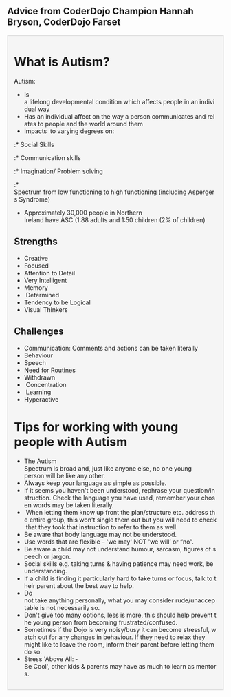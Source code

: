 ## Advice from CoderDojo Champion Hannah Bryson, CoderDojo Farset

<div style="margin:0; margin-top:0px; margin-bottom:15px; margin-right:0px; border:2px solid #dfdfdf; padding:.3em 1em 1em 1em; background-color:#F5F5F5;">

# What is Autism?

Autism:

  - Is
    a lifelong developmental condition which affects people in an individual way
  - Has an individual affect on the way a person communicates and relates to people and the world around them
  - Impacts  to varying degrees on:

:\* Social Skills

:\* Communication skills 

:\* Imagination/ Problem solving 

:\*
Spectrum from low functioning to high functioning (including Aspergers Syndrome) 

  - Approximately 30,000 people in Northern
    Ireland have ASC (1:88 adults and 1:50 children (2% of children)

## Strengths

  - Creative  
  - Focused  
  - Attention to Detail
  - Very Intelligent
  - Memory
  -  Determined
  - Tendency to be Logical
  - Visual Thinkers

## Challenges

  - Communication: Comments and actions can be taken literally
  - Behaviour
  - Speech
  - Need for Routines
  - Withdrawn
  -  Concentration
  -  Learning
  - Hyperactive

# Tips for working with young people with Autism

  - The Autism
    Spectrum is broad and, just like anyone else, no one young
    person will be like any other. 
  - Always keep your language as simple as possible. 
  - If it seems you haven't been understood, rephrase your question/instruction. Check the language you have used, remember your chosen words may be taken literally. 
  -  When letting them know up front the plan/structure etc. address the entire group, this won't single them out but you will need to check that they took that instruction to refer to them as well. 
  - Be aware that body language may not be understood.
  - Use words that are flexible – 'we may' NOT 'we will‘ or “no”.
  - Be aware a child may not understand humour, sarcasm, figures of speech or jargon.
  - Social skills e.g. taking turns & having patience may need work, be understanding. 
  - If a child is finding it particularly hard to take turns or focus, talk to their parent about the best way to help. 
  - Do
    not take anything personally, what you may consider rude/unacceptable is not necessarily so. 
  - Don't give too many options, less is more, this should help prevent the young person
    from becoming frustrated/confused. 
  - Sometimes if the Dojo is very noisy/busy it can become stressful, watch out for any changes in behaviour.
    If they need to relax they might like to leave the room, inform
    their parent before letting them do
    so.
  - Stress 'Above All: ­Be Cool', other kids & parents may have as much to learn as mentors. 

  

</div>
